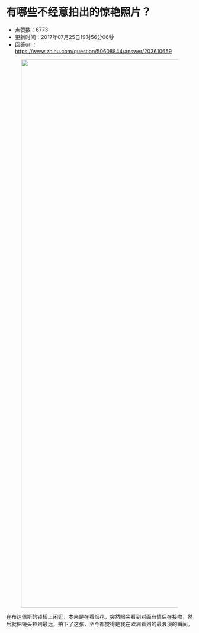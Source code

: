 # 有哪些不经意拍出的惊艳照片？
- 点赞数：6773
- 更新时间：2017年07月25日19时56分06秒
- 回答url：https://www.zhihu.com/question/50608844/answer/203610659
<body>
 <p></p>
 <figure>
  <img src="https://pica.zhimg.com/50/v2-889c5f40b09e879612c70c87ffa2b636_720w.jpg?source=1940ef5c" data-rawwidth="1481" data-rawheight="833" data-original-token="v2-889c5f40b09e879612c70c87ffa2b636" class="origin_image zh-lightbox-thumb" width="1481" data-original="https://picx.zhimg.com/v2-889c5f40b09e879612c70c87ffa2b636_r.jpg?source=1940ef5c">
 </figure>
 <p data-pid="h0WW6Kqu">在布达佩斯的锁桥上闲逛，本来是在看烟花，突然眼尖看到对面有情侣在接吻，然后就把镜头拉到最远，拍下了这张，至今都觉得是我在欧洲看到的最浪漫的瞬间。</p>
</body>